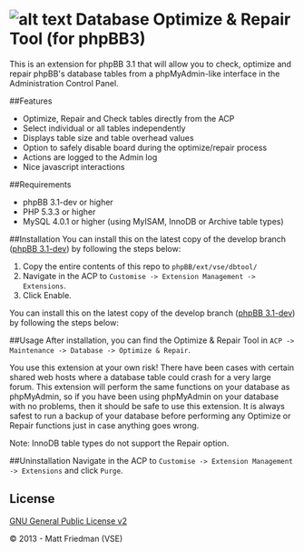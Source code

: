 ![alt text](http://mattfriedman.me/forum/images/database_check_1.png "DB Tool") Database Optimize & Repair Tool (for phpBB3)
========================

This is an extension for phpBB 3.1 that will allow you to check, optimize and repair phpBB's database tables from a phpMyAdmin-like interface in the Administration Control Panel.

##Features
- Optimize, Repair and Check tables directly from the ACP
- Select individual or all tables independently
- Displays table size and table overhead values
- Option to safely disable board during the optimize/repair process
- Actions are logged to the Admin log
- Nice javascript interactions

##Requirements
- phpBB 3.1-dev or higher
- PHP 5.3.3 or higher
- MySQL 4.0.1 or higher (using MyISAM, InnoDB or Archive table types)

##Installation
You can install this on the latest copy of the develop branch ([phpBB 3.1-dev](https://github.com/phpbb/phpbb3)) by following the steps below:

1. Copy the entire contents of this repo to `phpBB/ext/vse/dbtool/`
2. Navigate in the ACP to `Customise -> Extension Management -> Extensions`.
3. Click Enable.

You can install this on the latest copy of the develop branch ([phpBB 3.1-dev](https://github.com/phpbb/phpbb3)) by following the steps below:

##Usage
After installation, you can find the Optimize & Repair Tool in `ACP -> Maintenance -> Database -> Optimize & Repair`. 

You use this extension at your own risk! There have been cases with certain shared web hosts where a database table could crash for a very large forum. This extension will perform the same functions on your database as phpMyAdmin, so if you have been using phpMyAdmin on your database with no problems, then it should be safe to use this extension. It is always safest to run a backup of your database before performing any Optimize or Repair functions just in case anything goes wrong.

Note: InnoDB table types do not support the Repair option.

##Uninstallation
Navigate in the ACP to `Customise -> Extension Management -> Extensions` and click `Purge`.

## License
[GNU General Public License v2](http://opensource.org/licenses/GPL-2.0)

© 2013 - Matt Friedman (VSE)
